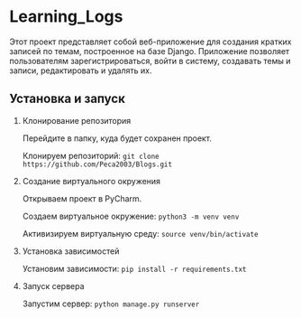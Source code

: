 # Learning_Logs

Этот проект представляет собой веб-приложение для создания кратких записей по темам, построенное на базе Django. Приложение позволяет пользователям зарегистрироваться, войти в систему, создавать темы и записи, редактировать и удалять их.
## Установка и запуск

1. Клонирование репозитория

   Перейдите в папку, куда будет сохранен проект.
   
   Клонируем репозиторий:   `git clone https://github.com/Peca2003/Blogs.git`

3. Создание виртуального окружения

   Открываем проект в PyCharm.

   Создаем виртуальное окружение:   `python3 -m venv venv`

   Активизируем виртуальную среду:   `source venv/bin/activate`
   
4. Установка зависимостей

   Установим зависимости:   `pip install -r requirements.txt`
   
5. Запуск сервера

   Запустим сервер:   `python manage.py runserver`
